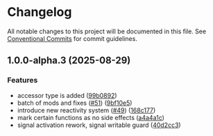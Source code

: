 # Changelog

All notable changes to this project will be documented in this file.
See [Conventional Commits](https://conventionalcommits.org) for commit guidelines.

## 1.0.0-alpha.3 (2025-08-29)

### Features

* accessor type is added ([99b0892](https://github.com/TrigenSoftware/nanoviews/commit/99b08921f29f8091c59743bde9ba3063b34ec2e7))
* batch of mods and fixes ([#51](https://github.com/TrigenSoftware/nanoviews/issues/51)) ([9bf10e5](https://github.com/TrigenSoftware/nanoviews/commit/9bf10e522948ed1f097632f663880f5d1e8ad4ac))
* introduce new reactivity system ([#49](https://github.com/TrigenSoftware/nanoviews/issues/49)) ([168c177](https://github.com/TrigenSoftware/nanoviews/commit/168c1771d8996ace6a2cecf04f37d828470a355c))
* mark certain functions as no side effects ([a4a4a1c](https://github.com/TrigenSoftware/nanoviews/commit/a4a4a1c66316f3e1a4cd5cd3f519f72e9eb556b3))
* signal activation rework, signal writable guard ([40d2cc3](https://github.com/TrigenSoftware/nanoviews/commit/40d2cc399d3ee49b42e027c65ec579726651b1a3))
